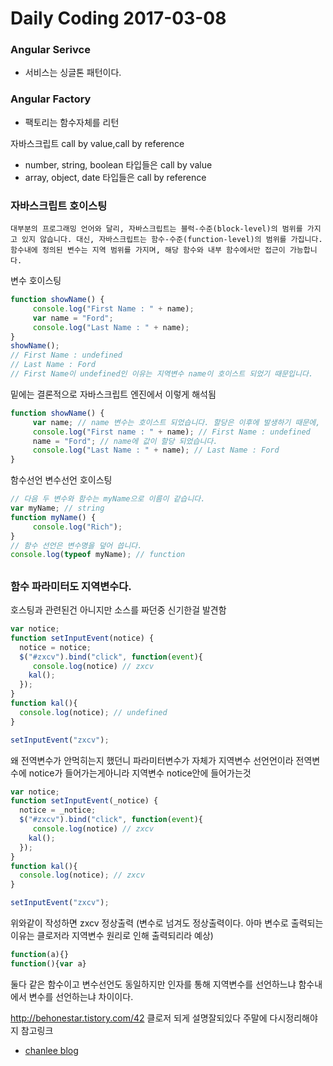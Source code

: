 # Daily Coding 2017-03-08

### Angular Serivce
* 서비스는 싱글톤 패턴이다.
### Angular Factory
* 팩토리는 함수자체를 리턴

자바스크립트 call by value,call by reference
- number, string, boolean 타입들은 call by value
- array, object, date 타입들은 call by reference


### 자바스크립트 호이스팅
```
대부분의 프로그래밍 언어와 달리, 자바스크립트는 블럭-수준(block-level)의 범위를 가지고 있지 않습니다. 대신, 자바스크립트는 함수-수준(function-level)의 범위를 가집니다. 함수내에 정의된 변수는 지역 범위를 가지며, 해당 함수와 내부 함수에서만 접근이 가능합니다.
```
변수 호이스팅
```javascript
function showName() {
     console.log("First Name : " + name);
     var name = "Ford";
     console.log("Last Name : " + name);
}
showName();
// First Name : undefined
// Last Name : Ford
// First Name이 undefined인 이유는 지역변수 name이 호이스트 되었기 때문입니다.

```
밑에는 결론적으로 자바스크립트 엔진에서 이렇게 해석됨
```javascript
function showName() {
     var name; // name 변수는 호이스트 되었습니다. 할당은 이후에 발생하기 때문에, 이 시점에 name의 값은 undefined 입니다.
     console.log("First name : " + name); // First Name : undefined
     name = "Ford"; // name에 값이 할당 되었습니다.
     console.log("Last Name : " + name); // Last Name : Ford
}
```


함수선언 변수선언 호이스팅
```javascript
// 다음 두 변수와 함수는 myName으로 이름이 같습니다.
var myName; // string
function myName() {
     console.log("Rich");
}
// 함수 선언은 변수명을 덮어 씁니다.
console.log(typeof myName); // function

```
##
### 함수 파라미터도 지역변수다.
호스팅과 관련된건 아니지만 소스를 짜던중 신기한걸 발견함
```javascript
var notice;
function setInputEvent(notice) {
  notice = notice;
  $("#zxcv").bind("click", function(event){
	 console.log(notice) // zxcv
    kal();
  });
}
function kal(){
  console.log(notice); // undefined
}

setInputEvent("zxcv");
```
왜 전역변수가 안먹히는지 했던니 파라미터변수가 자체가 지역변수 선언언이라
전역변수에 notice가 들어가는게아니라 지역변수 notice안에 들어가는것
```javascript
var notice;
function setInputEvent(_notice) {
  notice = _notice;
  $("#zxcv").bind("click", function(event){
	 console.log(notice) // zxcv
    kal();
  });
}
function kal(){
  console.log(notice); // zxcv
}

setInputEvent("zxcv");
```
위와같이 작성하면 zxcv 정상출력 (변수로 넘겨도 정상출력이다. 아마 변수로 출력되는이유는 클로저라 지역변수 원리로 인해 출력되리라 예상)

```javascript
function(a){}
function(){var a}
```
둘다 같은 함수이고 변수선언도 동일하지만 인자를 통해 지역변수를 선언하느냐 함수내에서 변수를 선언하는냐 차이이다.




http://behonestar.tistory.com/42 클로저 되게 설명잘되있다 주말에 다시정리해야지
참고링크
* [chanlee blog](http://chanlee.github.io/2013/12/10/javascript-variable-scope-and-hoisting/)
